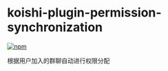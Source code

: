 # koishi-plugin-permission-synchronization

[![npm](https://img.shields.io/npm/v/koishi-plugin-permission-synchronization?style=flat-square)](https://www.npmjs.com/package/koishi-plugin-permission-synchronization)

根据用户加入的群聊自动进行权限分配
